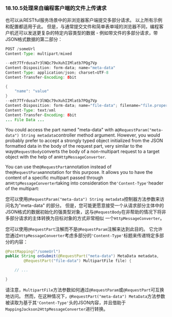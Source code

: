 ### 18.10.5处理来自编程客户端的文件上传请求

也可以从RESTful服务场景中的非浏览器客户端提交多部分请求。 以上所有示例和配置都适用于此。 但是，与通常提交文件和简单表单域的浏览器不同，编程客户机还可以发送更复杂的特定内容类型的数据 - 例如带文件的多部分请求，带JSON格式数据的第二部分：

```java
POST /someUrl
Content-Type: multipart/mixed

--edt7Tfrdusa7r3lNQc79vXuhIIMlatb7PQg7Vp
Content-Disposition: form-data; name="meta-data"
Content-Type: application/json; charset=UTF-8
Content-Transfer-Encoding: 8bit

{
    "name": "value"
}
--edt7Tfrdusa7r3lNQc79vXuhIIMlatb7PQg7Vp
Content-Disposition: form-data; name="file-data"; filename="file.properties"
Content-Type: text/xml
Content-Transfer-Encoding: 8bit
... File Data ...
```

You could access the part named "meta-data" with a`@RequestParam("meta-data") String metadata`controller method argument. However, you would probably prefer to accept a strongly typed object initialized from the JSON formatted data in the body of the request part, very similar to the way`@RequestBody`converts the body of a non-multipart request to a target object with the help of an`HttpMessageConverter`.

You can use the`@RequestPart`annotation instead of the`@RequestParam`annotation for this purpose. It allows you to have the content of a specific multipart passed through an`HttpMessageConverter`taking into consideration the`'Content-Type'`header of the multipart:

您可以使用`@RequestParam("meta-data") String metadata`控制器方法参数来访问名为"meta-data" 的部分。 但是，您可能更愿意接受一个从请求部分主体中的JSON格式的数据初始化的强类型对象，这与`@RequestBody`在非帮助的情况下将非多部分请求的主体转换为目标对象的方式非常相似 一个`HttpMessageConverter`。

您可以使用`@RequestPart`注解而不是`@RequestParam`注解来达到此目的。 它允许您通过`HttpMessageConverter`考虑多部分的`'Content-Type'`标题来传递特定多部分的内容：

```java
@PostMapping("/someUrl")
public String onSubmit(@RequestPart("meta-data") MetaData metadata,
        @RequestPart("file-data") MultipartFile file) {

    // ...

}
```

请注意，`MultipartFile`方法参数如何通过`@RequestParam`或`@RequestPart`可互换地访问。 然而，在这种情况下，`@RequestPart("meta-data") MetaData`方法参数被读取为基于其`'Content-Type'`头的JSON内容，并且借助于`MappingJackson2HttpMessageConverter`进行转换。

